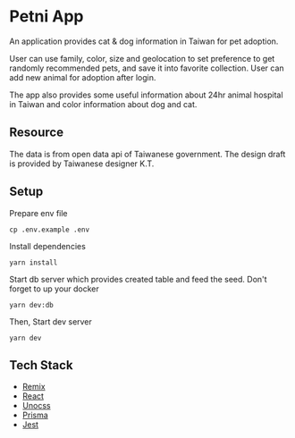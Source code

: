 # Petni App

An application provides cat & dog information in Taiwan for pet adoption.

User can use family, color, size and geolocation to set preference to get randomly recommended pets, and save it into favorite collection. User can add new animal for adoption after login. 

The app also provides some useful information about 24hr animal hospital in Taiwan and color information about dog and cat. 

## Resource 
The data is from open data api of Taiwanese government.
The design draft is provided by Taiwanese designer K.T.

## Setup 
Prepare env file
```
cp .env.example .env 
```

Install dependencies
```
yarn install
```

Start db server which provides created table and feed the seed.
Don't forget to up your docker
```
yarn dev:db
```

Then,
Start dev server
``` 
yarn dev
```

## Tech Stack
- [Remix](https://github.com/remix-run/remix)
- [React](https://github.com/facebook/react)
- [Unocss](https://github.com/unocss/unocss)
- [Prisma](https://github.com/prisma/prisma)
- [Jest](https://github.com/facebook/jest)



